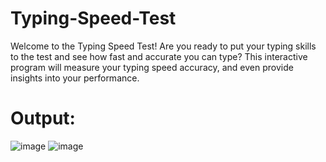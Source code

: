 # Typing-Speed-Test
Welcome to the Typing Speed Test! Are you ready to put your typing skills to the test and see how fast and accurate you can type? This interactive program will measure your typing speed accuracy, and even provide insights into your performance.
# Output: 
![image](https://github.com/k-manisha9/Typing-Speed-Test/assets/89739816/95d427a4-9601-4a5a-8bb4-f9969a285ded)
![image](https://github.com/k-manisha9/Typing-Speed-Test/assets/89739816/e59c256f-6857-40ce-9820-7cba129a02d8)


